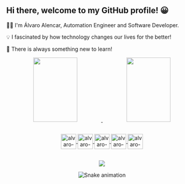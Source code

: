 ## Hi there, welcome to my GitHub profile! 😀

🧑‍💻 I'm Álvaro Alencar, Automation Engineer and Software Developer.

💡 I fascinated by how technology changes our lives for the better!

🧠 There is always something new to learn!

<div align="center">
    <a href="https://github.com/alvaroallencar">
    <img height="170em" width="48%" src="https://github-readme-stats.vercel.app/api?username=alvaroallencar&count_private=true&show_icons=true&theme=tokyonight&include_all_commits=true" />
    <img height="170em" width="48%" src="https://github-readme-stats.vercel.app/api/top-langs/?username=alvaroallencar&layout=compact&langs_count=5&theme=tokyonight&count_private=true" />
    </div>  

##
  
<div style="display: inline_block" align="center">
    <img width="40px" alt="alvaro-javascript" align="center" src="https://cdn.jsdelivr.net/gh/devicons/devicon/icons/javascript/javascript-plain.svg" />
    <img width="40px" alt="alvaro-typescript" align="center" src="https://cdn.jsdelivr.net/gh/devicons/devicon/icons/typescript/typescript-plain.svg" />
    <img width="40px" alt="alvaro-react" align="center" src="https://cdn.jsdelivr.net/gh/devicons/devicon/icons/react/react-original.svg" />
    <img width="40px" alt="alvaro-html" align="center" src="https://cdn.jsdelivr.net/gh/devicons/devicon/icons/html5/html5-plain-wordmark.svg" />
    <img width="40px" alt="alvaro-css" align="center" src="https://cdn.jsdelivr.net/gh/devicons/devicon/icons/css3/css3-plain-wordmark.svg" />
</div>

##
  
<div style="display: inline_block" align="center">
    <a href="https://www.linkedin.com/in/alvaro-romario-cavalcante-alencar/" target="_blank"><img src="https://img.shields.io/badge/LinkedIn-0077B5?style=for-the-badge&logo=linkedin&logoColor=white" target="_blank"></a>
  
 ![Snake animation](https://github.com/alvaroallencar/alvaroallencar/blob/output/github-contribution-grid-snake.svg)
</div>
